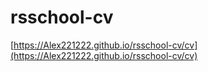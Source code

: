 # rsschool-cv

[https://Alex221222.github.io/rsschool-cv/cv](https://Alex221222.github.io/rsschool-cv/cv)